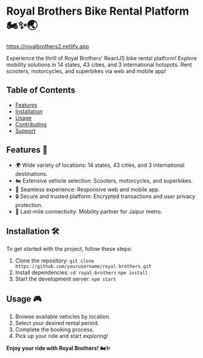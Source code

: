 # Royal Brothers Bike Rental Platform 🏍️✨🌏

https://royalbrothers2.netlify.app


Experience the thrill of Royal Brothers' ReactJS bike rental platform! Explore mobility solutions in 14 states, 43 cities, and 3 international hotspots. Rent scooters, motorcycles, and superbikes via web and mobile app!

## Table of Contents

- [Features](#features)
- [Installation](#installation)
- [Usage](#usage)
- [Contributing](#contributing)
- [Support](#support)

## Features 🚀


- 🌍 Wide variety of locations: 14 states, 43 cities, and 3 international destinations.
- 🏍️ Extensive vehicle selection: Scooters, motorcycles, and superbikes.
- 📱 Seamless experience: Responsive web and mobile app.
- 🔒 Secure and trusted platform: Encrypted transactions and user privacy protection.
- 🎯 Last-mile connectivity: Mobility partner for Jaipur metro.

## Installation 🛠️

To get started with the project, follow these steps:

1. Clone the repository:
```git clone https://github.com/yourusername/royal-brothers.git```
2. Install dependencies:
```cd royal-brothers```
```npm install```
3. Start the development server:
```npm start```


## Usage 🎮

1. Browse available vehicles by location.
2. Select your desired rental period.
3. Complete the booking process.
4. Pick up your ride and start exploring!
<!-- 
## Watch Demo 🎬

https://user-images.githubusercontent.com/113717402/231687527-e34db81d-6ddb-4a2a-892f-b1340740f389.mp4 -->

<!-- 
## Contributing 🤝

We welcome contributions to Royal Brothers! Here's how you can help:

- Report bugs or request features by opening an [issue](https://github.com/saintlypioneer/RoyalBrothersReact/issues).
- Submit bug fixes or new features by creating a [pull request](https://github.com/saintlypioneer/RoyalBrothersReact/pulls). -->



<!-- 
## Support 🙌

If you have any questions or need assistance, please reach out to our support team at support@example.com. -->

**Enjoy your ride with Royal Brothers! 🏍️✨**
